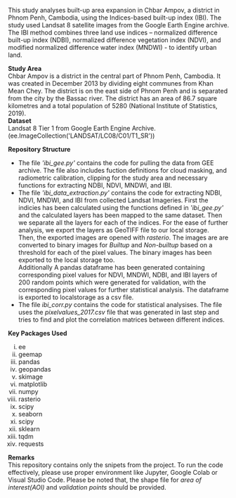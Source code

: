 <p> This study analyses built-up area expansion in Chbar Ampov, a district in Phnom Penh, Cambodia, using the Indices-based built-up index (IBI). The study used
Landsat 8 satellite images from the Google Earth Engine archive. The IBI method combines three land use indices – normalized difference built-up index (NDBI),
normalized difference vegetation index (NDVI), and modified normalized difference water index (MNDWI) - to identify urban land.</p>
<p>
  <b>Study Area</b><br>
  Chbar Ampov is a district in the central part of Phnom Penh, Cambodia. It was created in December 2013 by dividing eight communes from Khan Mean Chey. The district is on the east side of Phnom Penh and is separated from the city by the Bassac river. The district has an area of 86.7 square kilometres and a total population of 5280 (National Institute of Statistics, 2019).<br>
  <b>Dataset</b><br>
  Landsat 8 Tier 1 from Google Earth Engine Archive. (ee.ImageCollection('LANDSAT/LC08/C01/T1_SR'))
</p>
<p>
  <b>Repository Structure</b><br>
  <ul>
    <li> The file <i>'ibi_gee.py'</i> contains the code for pulling the data from GEE archive. The file also includes fuction definitions for cloud masking, and radiometric calibration, clipping for the study area and necessary functions for extracting NDBI, NDVI, MNDWI, and IBI.</li>
    <li>The file <i>'ibi_data_extraction.py'</i> contains the code for extracting NDBI, NDVI, MNDWI, and IBI from collected Landsat Imageries. First the indicies has been calculated using the functions defined in <i>'ibi_gee.py'</i> and the calculated layers has been mapped to the same dataset. Then we separate all the layers for each of the indices. For the ease of further analysis, we export the layers as GeoTIFF file to our local storage. <br>
      Then, the exported images are opened with <i>rasterio</i>. The images are are converted to binary images for <i>Builtup</i> and <i>Non-builtup</i> based on a threshold for each of the pixel values. The binary images has been exported to the local storage too. <br>
      Additionally  A pandas dataframe has been generated containing corresponding pixel values for NDVI, MNDWI, NDBI, and IBI layers of 200 random points which were generated for validation, with the corresponding pixel values for further statistical analysis. The dataframe is exported to localstorage as a csv file.    </li>
    <li>The  file <i>ibi_corr.py</i> contains the code for statistical analysises. The file uses the <i>pixelvalues_2017.csv</i> file that was generated in last step and tries to find and plot the correlation matrices between different indices.</li>
  </ul>
</p>
<p>
  <b>Key Packages Used</b><br>
  <ol type="i">
    <li>ee</li>
    <li>geemap</li>
    <li>pandas</li>
    <li>geopandas</li>
    <li>skimage</li>
    <li>matplotlib</li>
    <li>numpy</li>
    <li>rasterio</li>
    <li>scipy</li>
    <li>seaborn</li>
    <li>scipy</li>
    <li>sklearn</li>
    <li>tqdm</li>
    <li>requests</li>
  </ol>
</p>

<p>
  <b>Remarks</b><br>
  This repository contains only the snipets from the project. To run the code effectively, please use proper environment like Jupyter, Google Colab or Visual Studio Code. Please be noted that, the shape file for  <i>area of interest(AOI)</i> and <i>validation points</i> should be provided. 
</p>

